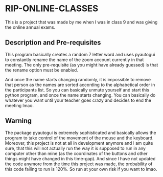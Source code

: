 # RIP-ONLINE-CLASSES

This is a project that was made by me when I was in class 9 and was giving the online annual exams.

## Description and Pre-requisites

This program basically creates a random 7 letter word and uses pyautogui to constantly rename the name of the zoom account currently in that meeting. The only pre-requisite (as you might have already guessed) is that the rename option must be enabled.

And once the name starts changing randomly, it is impossible to remove that person as the names are sorted according to the alphabetical order in the participants list. So you can basically unmute yourself and start this python program, and once the name starts changing. You can basically do whatever you want until your teacher goes crazy and decides to end the meeting lmao.

## Warning

The package pyautogui is extremely sophisticated and basically allows the program to take control of the movement of the mouse and the keyboard. Moreover, this project is not at all in development anymore and I am quite sure, that this will not actually run the way it is supposed to run in any computer other than mine (as the coordinates of the buttons and other things might have changed in this time-gap). And since I have not updated the code anymore from the time this project was made, the probability of this code failing to run is 120%. So run at your own risk if you want to lmao.
